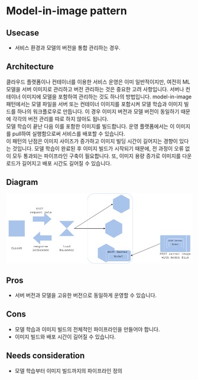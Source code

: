 # Model-in-image pattern

## Usecase
- 서비스 환경과 모델의 버전을 통합 관리하는 경우. 

## Architecture
클라우드 플랫폼이나 컨테이너를 이용한 서비스 운영은 이미 일반적이지만, 여전히 ML 모델을 서버 이미지로 관리하고 버전 관리하는 것은 중요한 고려 사항입니다. 서버나 컨테이너 이미지에 모델을 포함하여 관리하는 것도 하나의 방법입니다. model-in-image 패턴에서는 모델 파일을 서버 또는 컨테이너 이미지를 포함시켜 모델 학습과 이미지 빌드를 하나의 워크플로우로 만듭니다. 이 경우 이미지 버전과 모델 버전이 동일하기 때문에 각각의 버전 관리를 따로 하지 않아도 됩니다. 
<br>
모델 학습이 끝난 다음 이를 포함한 이미지를 빌드합니다. 운영 플랫폼에서는 이 이미지를 pull하여 실행함으로써 서비스를 배포할 수 있습니다. 
<br>
이 패턴의 난점은 이미지 사이즈가 증가하고 이미지 빌딩 시간이 길어지는 경향이 있다는 것입니다. 모델 학습이 완료된 후 이미지 빌드가 시작되기 때문에, 전 과정이 오류 없이 모두 통과되는 파이프라인 구축이 필요합니다. 또, 이미지 용량 증가로 이미지를 다운로드가 길어지고 배포 시간도 길어질 수 있습니다. 

## Diagram
![diagram](diagram.png)


## Pros
- 서버 버전과 모델을 고유한 버전으로 동일하게 운영할 수 있습니다. 

## Cons
- 모델 학습과 이미지 빌드의 전체적인 파이프라인을 만들어야 합니다. 
- 이미지 빌드와 배포 시간이 길어질 수 있습니다. 

## Needs consideration
- 모델 학습부터 이미지 빌드까지의 파이프라인 정의
